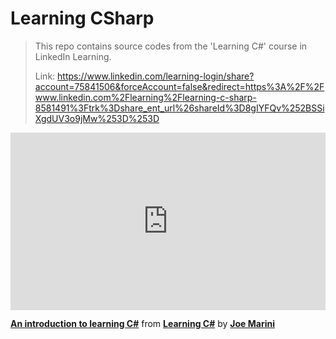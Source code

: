 # Learning CSharp
> This repo contains source codes from the 'Learning C#' course in LinkedIn Learning.
>
> Link: https://www.linkedin.com/learning-login/share?account=75841506&forceAccount=false&redirect=https%3A%2F%2Fwww.linkedin.com%2Flearning%2Flearning-c-sharp-8581491%3Ftrk%3Dshare_ent_url%26shareId%3D8gIYFQv%252BSSiXgdUV3o9jMw%253D%253D


<div style="position:relative;height:0;padding-bottom:56.25%"><iframe width="640" height="360" src="https://www.linkedin.com/learning/embed/learning-c-sharp-8581491/an-introduction-to-learning-c-sharp?autoplay=false&claim=AQHx6V81iJ8gqQAAAX64MoKOWoxfmQ98OCS1eeZzHVGFbmqBGBIVhZJtcf2Puiv04HexbEG8PIiqfcYsGHAQtIhGsYanw8b-9NEVz-u0unOg3LHukPtKMpfKY8kc-9shrB2Q7sagQ0xlJt_6kB10UGdR0dho9WMyKpUSnEoIbGjFnY-Vkg5ZLJ7X57SPWzavsoTO2YkOIZ808zUemNoEkoliCjaHMKPNDg_gHx4g6jVZb2xQ977h3hfGVKRuNov2s6icH18Oqzqb1ye99_Gt_V_EMYDtBAHppXBAuTQPBzvCBet2uyV9XpCpuhrVdcdwYXBnr4IXzpCsGF3hT1InkyMTsBYziDOrZ5vQQ5x0I3SlxgF31WyG858NOS-GerA9QkhXmoqykU-tsY1BXYnTm873gczncMrjZHpVfc4iTadBjQtMDZgqtotKxU_D8_PbiHtGC48Im2kdffe-pFIabcycAxOna2BLSHHuDV-PbfysMzCpTPSVCz--mpVbYDt7BkAOaP6BntFoW6DKL2tNmjEKjHJ1zNeHAXfEdEizlXLySfRnEQZPchNC02rF8L9OzCLbQw0ixZRBmGkp9VZIY724wkir1teKKHZ_PywsbqJSS_c27_D56YUO47QU99GRN1CpjvH34Mi0DNpOJBZrSC81cQyZMyFwWRCR69gU4mVnGt-MpE3V12TAUfdwYsptfIxM2QOLYxb8NHX-uvXQCe6wh-LcKSryqqWthwX3tQmRHFQ3Eyk&lipi=urn%3Ali%3Apage%3Ad_learning_content%3Bfa%2FhbKyUTdy36%2BtSh6t%2FUg%3D%3D&licu" mozallowfullscreen="true" webkitallowfullscreen="true" allowfullscreen="true" frameborder="0" style="position:absolute;width:100%;height:100%;left:0"></iframe></div><p><strong><a href="https://www.linkedin.com/learning/learning-c-sharp-8581491/an-introduction-to-learning-c-sharp?trk=embed_lil">An introduction to learning C#</a></strong> from <strong><a href="https://www.linkedin.com/learning/learning-c-sharp-8581491?trk=embed_lil">Learning C#</a></strong> by <strong><a href="https://www.linkedin.com/learning/instructors/joe-marini?trk=embed_lil">Joe Marini</a></strong></p>

